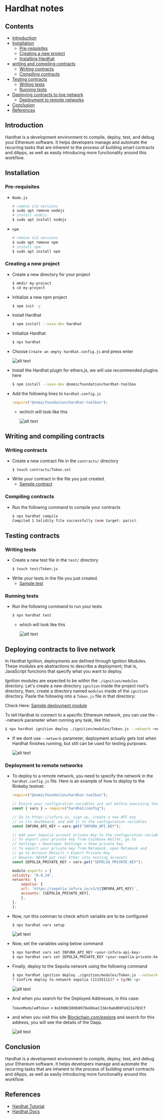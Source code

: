 # Hardhat notes

## Contents

- [Introduction](#introduction)
- [Installation](#installation)
    - [Pre-requisites](#pre-requisites)
    - [Creating a new project](#creating-a-new-project)
    - [Installing Hardhat](#installing-hardhat)
- [writing and compiling contracts](#writing-and-compiling-contracts)
    - [Writing contracts](#writing-contracts)
    - [Compiling contracts](#compiling-contracts)
- [Testing contracts](#testing-contracts)
    - [Writing tests](#writing-tests)
    - [Running tests](#running-tests)
- [Deploying contracts to live network](#deploying-contracts)
    - [Deployment to remote networks](#deployment-to-remote-networks)
- [Conclusion](#conclusion)
- [References](#references)

## Introduction

Hardhat is a development environment to compile, deploy, test, and debug your Ethereum software. It helps developers manage and automate the recurring tasks that are inherent to the process of building smart contracts and dApps, as well as easily introducing more functionality around this workflow.

## Installation

### Pre-requisites

- `Node.js`
    ```bash
    # remove old versions
    $ sudo apt remove nodejs
    # install nodejs
    $ sudo apt install nodejs
    ```
- `npm`
    ```bash
    # remove old versions
    $ sudo apt remove npm
    # install npm
    $ sudo apt install npm
    ```

### Creating a new project
    
- Create a new directory for your project
    ```bash
    $ mkdir my-project
    $ cd my-project
    ```
- Initialize a new npm project
    ```bash
    $ npm init -y
    ```
- Install Hardhat
    ```bash
    $ npm install --save-dev hardhat
    ```
- Initialize Hardhat
    ```bash
    $ npx hardhat
    ```
- Choose `Create an empty hardhat.config.js` and press enter

    ![alt text](image-1.png)

- Install the Hardhat plugin for ethers.js, we will use recommended plugins here
    ```bash
    $ npm install --save-dev @nomicfoundation/hardhat-toolbox
    ```
- Add the following lines to `hardhat.config.js`
    ```javascript
    require("@nomicfoundation/hardhat-toolbox");
    ```
    - wchich will look like this

        ![alt text](image.png)

## Writing and compiling contracts


### Writing contracts

- Create a new contract file in the `contracts/` directory
    ```bash
    $ touch contracts/Token.sol
    ```
- Write your contract in the file you just created.
    - [Sample contract](contracts/Token.sol)

### Compiling contracts

- Run the following command to compile your contracts
    ```bash
    $ npx hardhat compile
    Compiled 1 Solidity file successfully (evm target: paris).
    ```
    
## Testing contracts

### Writing tests

- Create a new test file in the `test/` directory
    ```bash
    $ touch test/Token.js
    ```
- Write your tests in the file you just created.
    - [Sample test](test/Token.js)

### Running tests

- Run the following command to run your tests
    ```bash
    $ npx hardhat test
    ```
    - which will look like this

        ![alt text](image-2.png)
    
## Deploying contracts to live network

In Hardhat Ignition, deployments are defined through Ignition Modules. These modules are abstractions to describe a deployment; that is, JavaScript functions that specify what you want to deploy.

Ignition modules are expected to be within the `./ignition/modules` directory. Let's create a new directory `ignition` inside the project root's directory, then, create a directory named `modules` inside of the `ignition` directory. Paste the following into a `Token.js` file in that directory:
    
Check Here: [Sample deployment module](ignition/modules/Token.js)

To tell Hardhat to connect to a specific Ethereum network, you can use the --network parameter when running any task, like this:
    
```bash
$ npx hardhat ignition deploy ./ignition/modules/Token.js --network <network-name>
```
- If we dont use `--network` parameter, deployment actually gets lost when Hardhat finishes running, but still can be used for testing purposes.

    ![alt text](image-3.png)

### Deployment to remote networks

- To deploy to a remote network, you need to specify the network in the `hardhat.config.js` file. Here is an example of how to deploy to the Rinkeby testnet:

    ```javascript
    require("@nomicfoundation/hardhat-toolbox");

    // Ensure your configuration variables are set before executing the script
    const { vars } = require("hardhat/config");

    // Go to https://infura.io, sign up, create a new API key
    // in its dashboard, and add it to the configuration variables
    const INFURA_API_KEY = vars.get("INFURA_API_KEY");

    // Add your Sepolia account private key to the configuration variables
    // To export your private key from Coinbase Wallet, go to
    // Settings > Developer Settings > Show private key
    // To export your private key from Metamask, open Metamask and
    // go to Account Details > Export Private Key
    // Beware: NEVER put real Ether into testing accounts
    const SEPOLIA_PRIVATE_KEY = vars.get("SEPOLIA_PRIVATE_KEY");

    module.exports = {
    solidity: "0.8.24",
    networks: {
        sepolia: {
        url: `https://sepolia.infura.io/v3/${INFURA_API_KEY}`,
        accounts: [SEPOLIA_PRIVATE_KEY],
        },
    },
    };
    ```

- Now, run this comman to check which variable are to be configured
    ```bash
    $ npx hardhat vars setup
    ```

    ![alt text](image-4.png)

- Now, set the variables using below command

    ```bash
    $ npx hardhat vars set INFURA_API_KEY <your-infura-api-key>
    $ npx hardhat vars set SEPOLIA_PRIVATE_KEY <your-sepolia-private-key>
    ```
- Finally, deploy to the Sepolia network using the following command

    ```bash
    $ npx hardhat ignition deploy ./ignition/modules/Token.js --network sepolia
    ? Confirm deploy to network sepolia (11155111)? » (y/N) <y>
    ```

    ![alt text](image-5.png)

- And when you search for the Deployed Addresses, in this case: 

    `TokenModule#Token` = `0xE90BCD69b097DeE0eeC33Ac0a6dB9fa922a7B3Cf`

- and when you visit this site [Blockchain.com/explore](https://www.blockchain.com/explorer) and search for this address, you will see the details of the Dapp.

    ![alt text](image-6.png)

## Conclusion

Hardhat is a development environment to compile, deploy, test, and debug your Ethereum software. It helps developers manage and automate the recurring tasks that are inherent to the process of building smart contracts and dApps, as well as easily introducing more functionality around this workflow.

## References

- [Hardhat Tutorial](https://hardhat.org/tutorial)
- [Hardhat Docs](https://hardhat.org/hardhat-runner/docs/getting-started#overview)
